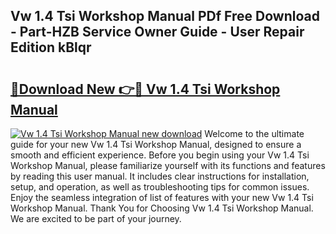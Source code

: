 ## Vw 1.4 Tsi Workshop Manual PDf Free Download - Part-HZB Service Owner Guide - User Repair Edition kBlqr

# <h2><a href="http://bc16809.oget.top/?id=Vw+1.4+Tsi+Workshop+Manual">🔗Download New 👉🔴 Vw 1.4 Tsi Workshop Manual</a></h2>

[![Vw 1.4 Tsi Workshop Manual new download](https://i.imgur.com/5g1atiW.png)](http://bc16809.oget.top/?id=Vw+1.4+Tsi+Workshop+Manual)
Welcome to the ultimate guide for your new Vw 1.4 Tsi Workshop Manual, designed to ensure a smooth and efficient experience. Before you begin using your Vw 1.4 Tsi Workshop Manual, please familiarize yourself with its functions and features by reading this user manual. It includes clear instructions for installation, setup, and operation, as well as troubleshooting tips for common issues. Enjoy the seamless integration of list of features with your new Vw 1.4 Tsi Workshop Manual. Thank You for Choosing Vw 1.4 Tsi Workshop Manual. We are excited to be part of your journey.
